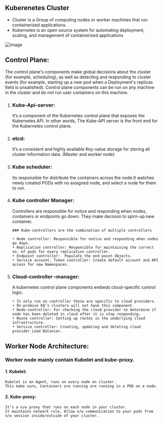 ## Kuberenetes Cluster
  
  - Cluster is a Group of computing nodes or worker machines that run containerized applications.
  - Kubernetes is an open source system for automating deployment, scaling, and management of containerized applications
   

  
 
![image](https://github.com/rajuhpr/kubernetes/assets/142870952/b8520455-79ff-4692-adf9-36f4762950ff)


## Control Plane:
The control plane's components make global decisions about the cluster (for example, scheduling), as well as detecting and responding to cluster events (for example, starting up a new pod when a Deployment's replicas field is unsatisfied).
Control plane components can be run on any machine in the cluster and do not run user containers on this machine. 

1.	### Kube-Api-server:
     It’s a component of the Kubernetes control plane that exposes the Kubernetes API.
   	 In other words, The Kube-API server is the front end for the Kubernetes control plane.
2.	### etcd:
	   It’s a consistent and highly available Key-value storage for storing all cluster information data. (Master and worker node)
4.	### Kube scheduler:
     Its responsible for distribute the containers across the node.It watches newly created PODs with no assigned node, and select a node for them to run.
5.	### Kube controller Manager:
     Controllers are responsible for notice and responding when nodes, containers or endpoints go down. They make decision to spirn-up new container. 
      
        ### Kube-controllers are the combination of multiple controllers
  	
      ```
      • Node controller: Responsible for notice and responding when nodes go down.
      •	Replication controller: Responsible for maintaining the correct no. of pods for every replication controller.
      •	Endpoint controller:  Populate the end point Objects.
      •	Service account, Token controller: Create default account and API access for new Namespaces.
      ```
7.	### Cloud-controller –manager:
       A kubernetes control plane components embeds cloud-specific control logic.
       ```
      •	It only run on controller those are specific to cloud providers.
      •	On-premise K8’s clusters will not have this component.
      •	Node-controller: For checking the cloud provider to determine if node has been deleted in cloud after it is stop responding.
      •	Route controller: Setting up routes in the underlying cloud infrastructure.
      •	Service controller: Creating, updating and deleting cloud provider Load Balancer.
       ```
## Worker Node Architecture:

  ### Worker node mainly contain Kubelet and kube-proxy.
  
  #### 1. Kubelet: 
    Kubelet is an Agent, runs on every node on cluster.	
    This make sure, Containers are running are running in a POD on a node.

  #### 2. Kube-proxy:
    It’s a n/w proxy that runs on each node in your cluster. 
    It maintains network rule, Allow n/w communication to your pods from n/w session inside/outside of your cluster.
